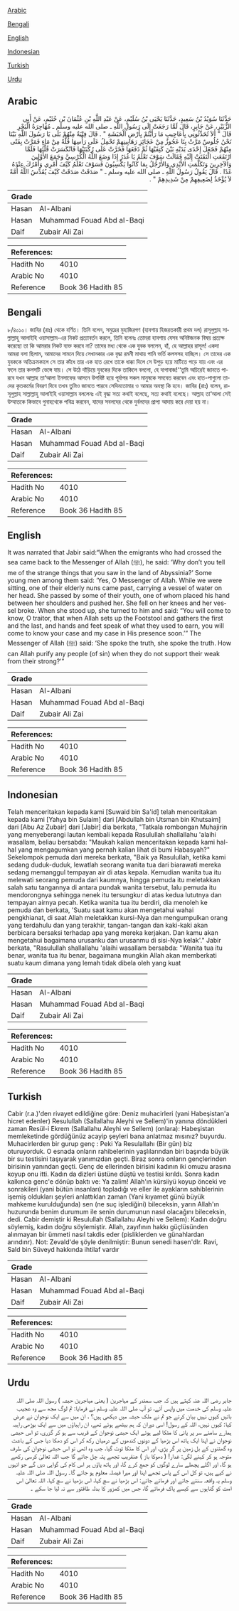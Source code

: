 [Arabic](#arabic)

[Bengali](#bengali)

[English](#english)

[Indonesian](#indonesian)

[Turkish](#turkish)

[Urdu](#urdu)

## Arabic


<div dir="rtl" lang="ar" style={{fontSize:'larger',backgroundColor:'#f8f9fa',padding:20}}>
حَدَّثَنَا سُوَيْدُ بْنُ سَعِيدٍ، حَدَّثَنَا يَحْيَى بْنُ سُلَيْمٍ، عَنْ عَبْدِ اللَّهِ بْنِ عُثْمَانَ بْنِ خُثَيْمٍ، عَنْ أَبِي الزُّبَيْرِ، عَنْ جَابِرٍ، قَالَ لَمَّا رَجَعَتْ إِلَى رَسُولِ اللَّهِ ـ صلى الله عليه وسلم ـ مُهَاجِرَةُ الْبَحْرِ قَالَ ‏"‏ أَلاَ تُحَدِّثُونِي بِأَعَاجِيبِ مَا رَأَيْتُمْ بِأَرْضِ الْحَبَشَةِ ‏"‏ ‏.‏ قَالَ فِتْيَةٌ مِنْهُمْ بَلَى يَا رَسُولَ اللَّهِ بَيْنَا نَحْنُ جُلُوسٌ مَرَّتْ بِنَا عَجُوزٌ مِنْ عَجَائِزِ رَهَابِينِهِمْ تَحْمِلُ عَلَى رَأْسِهَا قُلَّةً مِنْ مَاءٍ فَمَرَّتْ بِفَتًى مِنْهُمْ فَجَعَلَ إِحْدَى يَدَيْهِ بَيْنَ كَتِفَيْهَا ثُمَّ دَفَعَهَا فَخَرَّتْ عَلَى رُكْبَتَيْهَا فَانْكَسَرَتْ قُلَّتُهَا فَلَمَّا ارْتَفَعَتِ الْتَفَتَتْ إِلَيْهِ فَقَالَتْ سَوْفَ تَعْلَمُ يَا غُدَرُ إِذَا وَضَعَ اللَّهُ الْكُرْسِيَّ وَجَمَعَ الأَوَّلِينَ وَالآخِرِينَ وَتَكَلَّمَتِ الأَيْدِي وَالأَرْجُلُ بِمَا كَانُوا يَكْسِبُونَ فَسَوْفَ تَعْلَمُ كَيْفَ أَمْرِي وَأَمْرُكَ عِنْدَهُ غَدًا ‏.‏ قَالَ يَقُولُ رَسُولُ اللَّهِ ـ صلى الله عليه وسلم ـ ‏"‏ صَدَقَتْ صَدَقَتْ كَيْفَ يُقَدِّسُ اللَّهُ أُمَّةً لاَ يُؤْخَذُ لِضَعِيفِهِمْ مِنْ شَدِيدِهِمْ ‏"‏ ‏.‏
</div>
<div style={{backgroundColor:'#f8f9fa',padding:20, marginBottom: 10}}><table> <thead> <tr> <th>Grade</th> <th></th> </tr> </thead> <tbody> <tr><td>Hasan</td><td>Al-Albani</td></tr><tr><td>Hasan</td><td>Muhammad Fouad Abd al-Baqi</td></tr><tr><td>Daif</td><td>Zubair Ali Zai</td></tr></tbody></table><table> <thead> <tr> <th>References:</th> <th></th> </tr> </thead> <tbody><tr><td>Hadith No</td><td>4010</td></tr><tr><td>Arabic No</td><td>4010</td></tr><tr><td>Reference</td><td>Book 36 Hadith 85</td></tr></tbody></table></div>

## Bengali


<div dir="ltr" lang="bn" style={{fontSize:'larger',backgroundColor:'#f8f9fa',padding:20}}>
৮/৪০১০। জাবির (রাঃ) থেকে বর্ণিত। তিনি বলেন, সমুদ্রের মুহাজিরগণ (হাবশায় হিজরতকারী প্রথম দল) রাসূলুল্লাহ সাল্লাল্লাহু আলাইহি ওয়াসাল্লাম-এর নিকট প্রত্যাবর্তন করলে, তিনি বলেনঃ তোমরা হাবশায় যেসব অনিষ্টজনক বিষয় প্রত্যক্ষ করেছো তা কি আমরার নিকট ব্যক্ত করবে না? তাদের মধ্য থেকে এক যুবক বললেন, হাঁ, হে আল্লাহর রাসূল! একদা আমরা বসা ছিলাম, আমাদের সামনে দিয়ে সেখানকার এক বৃদ্ধা রমনী মাথায় পানি ভর্তি কলসসহ যাচ্ছিল। সে তাদের এক যুবককে অতিক্রমকালে সে তার কাঁধে তার এক হাত রেখে তাকে ধাক্কা দিলে সে উপুড় হয়ে মাটিতে পড়ে যায় এবং এর ফলে তার কলসটি ভেঙ্গে যায়। সে উঠে দাঁড়িয়ে যুবকের দিকে তাকিলে বললো, হে দাগাবাজ!‘‘তুমি অচিরেই জানতে পারবে যখন আল্লাহ তা‘আলা ইনসাফের আসনে উপবিষ্ট হয়ে পূর্বাপর সকল মানুষকে সমবেত করবেন এবং হাত-পাগুলো তাদের কৃতকর্মের বিবরণ দিবে তখন তুমিও জানতে পারবে সেদিনতোমার ও আমার অবস্থা কি হবে। জাবির (রাঃ) বলেন, রাসূলুল্লাহ সাল্লাল্লাহু আলাইহি ওয়াসাল্লাম বললেনঃ এই বৃদ্ধা সত্য কথাই বলেছে, সত্য কথাই বলেছে। আল্লাহ তা‘আলা সেই উম্মাতকে কিভাবে গুনাহথেকে পবিত্র করবেন, যাদের সবলদের থেকে দুর্বলদের প্রাপ্য আদায় করে দেয়া হয় না।
</div>
<div style={{backgroundColor:'#f8f9fa',padding:20, marginBottom: 10}}><table> <thead> <tr> <th>Grade</th> <th></th> </tr> </thead> <tbody> <tr><td>Hasan</td><td>Al-Albani</td></tr><tr><td>Hasan</td><td>Muhammad Fouad Abd al-Baqi</td></tr><tr><td>Daif</td><td>Zubair Ali Zai</td></tr></tbody></table><table> <thead> <tr> <th>References:</th> <th></th> </tr> </thead> <tbody><tr><td>Hadith No</td><td>4010</td></tr><tr><td>Arabic No</td><td>4010</td></tr><tr><td>Reference</td><td>Book 36 Hadith 85</td></tr></tbody></table></div>

## English


<div dir="ltr" lang="en" style={{fontSize:'larger',backgroundColor:'#f8f9fa',padding:20}}>
It was narrated that Jabir said:“When the emigrants who had crossed the sea came back to the Messenger of Allah (ﷺ), he said: ‘Why don’t you tell me of the strange things that you saw in the land of Abyssinia?’ Some young men among them said: ‘Yes, O Messenger of Allah. While we were sitting, one of their elderly nuns came past, carrying a vessel of water on her head. She passed by some of their youth, one of whom placed his hand between her shoulders and pushed her. She fell on her knees and her vessel broke. When she stood up, she turned to him and said: “You will come to know, O traitor, that when Allah sets up the Footstool and gathers the first and the last, and hands and feet speak of what they used to earn, you will come to know your case and my case in His presence soon.’” The Messenger of Allah (ﷺ) said: ‘She spoke the truth, she spoke the truth. How can Allah purify any people (of sin) when they do not support their weak from their strong?’”
</div>
<div style={{backgroundColor:'#f8f9fa',padding:20, marginBottom: 10}}><table> <thead> <tr> <th>Grade</th> <th></th> </tr> </thead> <tbody> <tr><td>Hasan</td><td>Al-Albani</td></tr><tr><td>Hasan</td><td>Muhammad Fouad Abd al-Baqi</td></tr><tr><td>Daif</td><td>Zubair Ali Zai</td></tr></tbody></table><table> <thead> <tr> <th>References:</th> <th></th> </tr> </thead> <tbody><tr><td>Hadith No</td><td>4010</td></tr><tr><td>Arabic No</td><td>4010</td></tr><tr><td>Reference</td><td>Book 36 Hadith 85</td></tr></tbody></table></div>

## Indonesian


<div dir="ltr" lang="id" style={{fontSize:'larger',backgroundColor:'#f8f9fa',padding:20}}>
Telah menceritakan kepada kami [Suwaid bin Sa'id] telah menceritakan kepada kami [Yahya bin Sulaim] dari [Abdullah bin Utsman bin Khutsaim] dari [Abu Az Zubair] dari [Jabir] dia berkata, "Tatkala rombongan Muhajirin yang menyeberangi lautan kembali kepada Rasulullah shallallahu 'alaihi wasallam, beliau bersabda: "Maukah kalian menceritakan kepada kami hal-hal yang mengagumkan yang pernah kalian lihat di bumi Habasyah?" Sekelompok pemuda dari mereka berkata, "Baik ya Rasulullah, ketika kami sedang duduk-duduk, lewatlah seorang wanita tua dari biarawati mereka sedang memanggul tempayan air di atas kepala. Kemudian wanita tua itu melewati seorang pemuda dari kaumnya, hingga pemuda itu meletakkan salah satu tangannya di antara pundak wanita tersebut, lalu pemuda itu mendorongnya sehingga nenek itu tersungkur di atas kedua lututnya dan tempayan airnya pecah. Ketika wanita tua itu berdiri, dia menoleh ke pemuda dan berkata, 'Suatu saat kamu akan mengetahui wahai pengkhianat, di saat Allah meletakkan kursi-Nya dan mengumpulkan orang yang terdahulu dan yang terakhir, tangan-tangan dan kaki-kaki akan berbicara bersaksi terhadap apa yang mereka kerjakan. Dan kamu akan mengetahui bagaimana urusanku dan urusanmu di sisi-Nya kelak'." Jabir berkata, "Rasulullah shallallahu 'alaihi wasallam bersabda: "Wanita tua itu benar, wanita tua itu benar, bagaimana mungkin Allah akan memberkati suatu kaum dimana yang lemah tidak dibela oleh yang kuat
</div>
<div style={{backgroundColor:'#f8f9fa',padding:20, marginBottom: 10}}><table> <thead> <tr> <th>Grade</th> <th></th> </tr> </thead> <tbody> <tr><td>Hasan</td><td>Al-Albani</td></tr><tr><td>Hasan</td><td>Muhammad Fouad Abd al-Baqi</td></tr><tr><td>Daif</td><td>Zubair Ali Zai</td></tr></tbody></table><table> <thead> <tr> <th>References:</th> <th></th> </tr> </thead> <tbody><tr><td>Hadith No</td><td>4010</td></tr><tr><td>Arabic No</td><td>4010</td></tr><tr><td>Reference</td><td>Book 36 Hadith 85</td></tr></tbody></table></div>

## Turkish


<div dir="ltr" lang="tr" style={{fontSize:'larger',backgroundColor:'#f8f9fa',padding:20}}>
Cabir (r.a.)'den rivayet edildiğine göre: Deniz muhacirleri (yani Habeşistan'a hicret edenler) Resulullah (Sallallahu Aleyhi ve Sellem)'in yanına döndükleri zaman Resül-i Ekrem (Sallallahu Aleyhi ve Sellem) (onlara): Habeşistan memleketinde gördüğünüz acayip şeyleri bana anlatmaz mısınız? buyurdu. Muhacirlerden bir gurup genç : Peki Ya Resulallahı (Bir gün) biz oturuyorduk. O esnada onların rahibelerinin yaşlılarından biri başında büyük bir su testisini taşıyarak yanımızdan geçti. Biraz sonra onların gençlerinden birisinin yanından geçti. Genç de ellerinden birisini kadının iki omuzu arasına koyup onu itti. Kadın da dizleri üstüne düştü ve testisi kırıldı. Sonra kadın kalkınca genc'e dönüp baktı ve: Ya zalim! Allah'ın kürsiiyü koyup önceki ve sonrakileri (yani bütün insanları) topladığı ve eller ile ayakların sahibIerinin işemiş oldukları şeyleri anlattıklan zaman (Yani kıyamet günü büyük mahkeme kurulduğunda) sen (ne suç işlediğini) bileceksin, yarın Allah'ın huzurunda benim durumum ile senin durumunun nasıl olacağını bileceksin, dedi. Cabir demiştir ki Resulullah (Sallallahu Aleyhi ve Sellem): Kadın doğru söylemiş, kadın doğru söylemiştir. Allah, zayıfının hakkı güçlüsünden alınmayan bir ümmeti nasıl takdis eder (pisliklerden ve günahlardan arındınr). Not: Zevald'de şöyle denilmiştir: Bunun senedi hasen'dlr. Ravi, Sald bin Süveyd hakkında ihtilaf vardır
</div>
<div style={{backgroundColor:'#f8f9fa',padding:20, marginBottom: 10}}><table> <thead> <tr> <th>Grade</th> <th></th> </tr> </thead> <tbody> <tr><td>Hasan</td><td>Al-Albani</td></tr><tr><td>Hasan</td><td>Muhammad Fouad Abd al-Baqi</td></tr><tr><td>Daif</td><td>Zubair Ali Zai</td></tr></tbody></table><table> <thead> <tr> <th>References:</th> <th></th> </tr> </thead> <tbody><tr><td>Hadith No</td><td>4010</td></tr><tr><td>Arabic No</td><td>4010</td></tr><tr><td>Reference</td><td>Book 36 Hadith 85</td></tr></tbody></table></div>

## Urdu


<div dir="rtl" lang="ur" style={{fontSize:'larger',backgroundColor:'#f8f9fa',padding:20}}>
جابر رضی اللہ عنہ کہتے ہیں کہ جب سمندر کے مہاجرین ( یعنی مہاجرین حبشہ ) رسول اللہ صلی اللہ علیہ وسلم کی خدمت میں واپس آئے، تو آپ صلی اللہ علیہ وسلم نے فرمایا: تم لوگ مجھ سے وہ عجیب باتیں کیوں نہیں بیان کرتے جو تم نے ملک حبشہ میں دیکھی ہیں؟ ، ان میں سے ایک نوجوان نے عرض کیا: کیوں نہیں، اللہ کے رسول! اسی دوران کہ ہم بیٹھے ہوئے تھے، ان راہباؤں میں سے ایک بوڑھی راہبہ ہمارے سامنے سر پر پانی کا مٹکا لیے ہوئے ایک حبشی نوجوان کے قریب سے ہو کر گزری، تو اس حبشی نوجوان نے اپنا ایک ہاتھ اس بڑھیا کے دونوں کندھوں کے درمیان رکھ کر اس کو دھکا دیا جس کے باعث وہ گھٹنوں کے بل زمین پر گر پڑی، اور اس کا مٹکا ٹوٹ گیا، جب وہ اٹھی تو اس حبشی نوجوان کی طرف متوجہ ہو کر کہنے لگی: غدار! ( دھوکا باز ) عنقریب تجھے پتہ چل جائے گا جب اللہ تعالیٰ کرسی رکھے ہو گا، اور اگلے پچھلے سارے لوگوں کو جمع کرے گا، اور ہاتھ پاؤں ہر اس کام کی گواہی دیں گے جو انہوں نے کیے ہیں، تو کل اس کے پاس تجھے اپنا اور میرا فیصلہ معلوم ہو جائے گا۔ رسول اللہ صلی اللہ علیہ وسلم یہ واقعہ سنتے جاتے اور فرماتے جاتے: اس بڑھیا نے سچ کہا، اس بڑھیا نے سچ کہا، اللہ تعالیٰ اس امت کو گناہوں سے کیسے پاک فرمائے گا، جس میں کمزور کا بدلہ طاقتور سے نہ لیا جا سکے ۔
</div>
<div style={{backgroundColor:'#f8f9fa',padding:20, marginBottom: 10}}><table> <thead> <tr> <th>Grade</th> <th></th> </tr> </thead> <tbody> <tr><td>Hasan</td><td>Al-Albani</td></tr><tr><td>Hasan</td><td>Muhammad Fouad Abd al-Baqi</td></tr><tr><td>Daif</td><td>Zubair Ali Zai</td></tr></tbody></table><table> <thead> <tr> <th>References:</th> <th></th> </tr> </thead> <tbody><tr><td>Hadith No</td><td>4010</td></tr><tr><td>Arabic No</td><td>4010</td></tr><tr><td>Reference</td><td>Book 36 Hadith 85</td></tr></tbody></table></div>